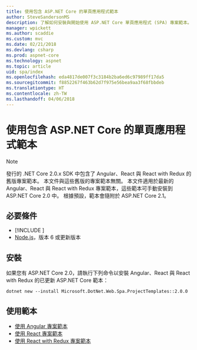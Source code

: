 ```yaml
---
title: 使用包含 ASP.NET Core 的單頁應用程式範本
author: SteveSandersonMS
description: 了解如何安裝與開始使用 ASP.NET Core 單頁應用程式 (SPA) 專案範本。
manager: wpickett
ms.author: scaddie
ms.custom: mvc
ms.date: 02/21/2018
ms.devlang: csharp
ms.prod: aspnet-core
ms.technology: aspnet
ms.topic: article
uid: spa/index
ms.openlocfilehash: eda4817de007f3c3184b2ba6ed6c97989ff17da5
ms.sourcegitcommit: f8852267f463b62d7f975e56bea9aa3f68fbbdeb
ms.translationtype: HT
ms.contentlocale: zh-TW
ms.lasthandoff: 04/06/2018
---
```

# <a name="use-the-single-page-application-templates-with-aspnet-core"></a>使用包含 ASP.NET Core 的單頁應用程式範本

> [!NOTE]
> 發行的 .NET Core 2.0.x SDK 中包含了 Angular、React 與 React with Redux 的舊版專案範本。 本文件與這些舊版的專案範本無關。 本文件適用於最新的 Angular、React 與 React with Redux 專案範本，這些範本可手動安裝到 ASP.NET Core 2.0 中。 根據預設，範本會隨附於 ASP.NET Core 2.1。

## <a name="prerequisites"></a>必要條件

* [!INCLUDE [](~/includes/net-core-sdk-download-link.md)]
* [Node.js](https://nodejs.org)，版本 6 或更新版本

## <a name="installation"></a>安裝

如果您有 ASP.NET Core 2.0，請執行下列命令以安裝 Angular、React 與 React with Redux 的已更新 ASP.NET Core 範本：

```console
dotnet new --install Microsoft.DotNet.Web.Spa.ProjectTemplates::2.0.0
```

## <a name="use-the-templates"></a>使用範本

- [使用 Angular 專案範本](xref:spa/angular)
- [使用 React 專案範本](xref:spa/react)
- [使用 React with Redux 專案範本](xref:spa/react-with-redux)
